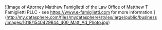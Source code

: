 ![Image of Attorney Matthew Famiglietti of the Law Office of Matthew T Famiglietti PLLC - see https://www.e-famiglietti.com for more information.] (http://my.datasphere.com/files/mydatasphere/styles/large/public/business/images/1018/1540429844_400_Matt_Ad_Photo.jpg)
